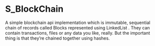 # S_BlockChain
A simple  blockchain api implementation  which is immutable, sequential chain of records called Blocks represented using LinkedList . They can contain transactions, files or any data you like, really. But the important thing is that they’re chained together using hashes.

